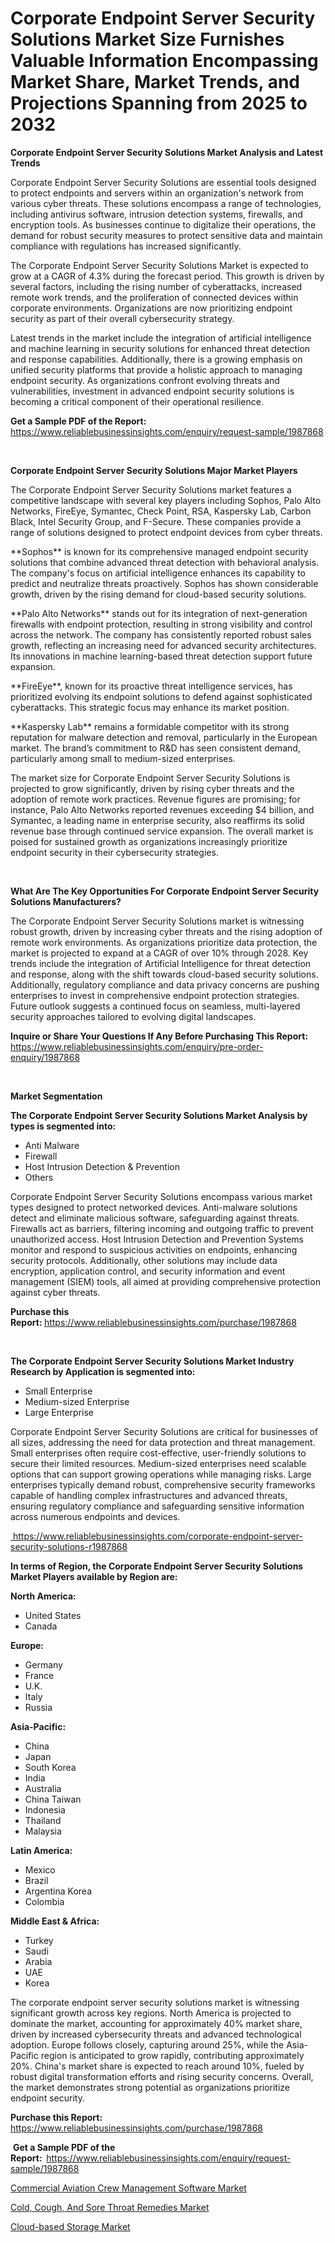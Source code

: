 <p><h1>Corporate Endpoint Server Security Solutions Market Size Furnishes Valuable Information Encompassing Market Share, Market Trends, and Projections Spanning from 2025 to 2032</h1></p><p><strong>Corporate Endpoint Server Security Solutions Market Analysis and Latest Trends</strong></p>
<p><p>Corporate Endpoint Server Security Solutions are essential tools designed to protect endpoints and servers within an organization's network from various cyber threats. These solutions encompass a range of technologies, including antivirus software, intrusion detection systems, firewalls, and encryption tools. As businesses continue to digitalize their operations, the demand for robust security measures to protect sensitive data and maintain compliance with regulations has increased significantly.</p><p>The Corporate Endpoint Server Security Solutions Market is expected to grow at a CAGR of 4.3% during the forecast period. This growth is driven by several factors, including the rising number of cyberattacks, increased remote work trends, and the proliferation of connected devices within corporate environments. Organizations are now prioritizing endpoint security as part of their overall cybersecurity strategy. </p><p>Latest trends in the market include the integration of artificial intelligence and machine learning in security solutions for enhanced threat detection and response capabilities. Additionally, there is a growing emphasis on unified security platforms that provide a holistic approach to managing endpoint security. As organizations confront evolving threats and vulnerabilities, investment in advanced endpoint security solutions is becoming a critical component of their operational resilience.</p></p>
<p><strong>Get a Sample PDF of the Report:&nbsp;</strong> <a href="https://www.reliablebusinessinsights.com/enquiry/request-sample/1987868?utm_campaign=62&utm_medium=2&utm_source=Github&utm_content=ia&utm_term=15012025&utm_id=corporate-endpoint-server-security-solutions">https://www.reliablebusinessinsights.com/enquiry/request-sample/1987868</a></p>
<p>&nbsp;</p>
<p><strong>Corporate Endpoint Server Security Solutions Major Market Players</strong></p>
<p><p>The Corporate Endpoint Server Security Solutions market features a competitive landscape with several key players including Sophos, Palo Alto Networks, FireEye, Symantec, Check Point, RSA, Kaspersky Lab, Carbon Black, Intel Security Group, and F-Secure. These companies provide a range of solutions designed to protect endpoint devices from cyber threats.</p><p>**Sophos** is known for its comprehensive managed endpoint security solutions that combine advanced threat detection with behavioral analysis. The company's focus on artificial intelligence enhances its capability to predict and neutralize threats proactively. Sophos has shown considerable growth, driven by the rising demand for cloud-based security solutions.</p><p>**Palo Alto Networks** stands out for its integration of next-generation firewalls with endpoint protection, resulting in strong visibility and control across the network. The company has consistently reported robust sales growth, reflecting an increasing need for advanced security architectures. Its innovations in machine learning-based threat detection support future expansion.</p><p>**FireEye**, known for its proactive threat intelligence services, has prioritized evolving its endpoint solutions to defend against sophisticated cyberattacks. This strategic focus may enhance its market position.</p><p>**Kaspersky Lab** remains a formidable competitor with its strong reputation for malware detection and removal, particularly in the European market. The brand’s commitment to R&D has seen consistent demand, particularly among small to medium-sized enterprises.</p><p>The market size for Corporate Endpoint Server Security Solutions is projected to grow significantly, driven by rising cyber threats and the adoption of remote work practices. Revenue figures are promising; for instance, Palo Alto Networks reported revenues exceeding $4 billion, and Symantec, a leading name in enterprise security, also reaffirms its solid revenue base through continued service expansion. The overall market is poised for sustained growth as organizations increasingly prioritize endpoint security in their cybersecurity strategies.</p></p>
<p>&nbsp;</p>
<p><strong>What Are The Key Opportunities For Corporate Endpoint Server Security Solutions Manufacturers?</strong></p>
<p><p>The Corporate Endpoint Server Security Solutions market is witnessing robust growth, driven by increasing cyber threats and the rising adoption of remote work environments. As organizations prioritize data protection, the market is projected to expand at a CAGR of over 10% through 2028. Key trends include the integration of Artificial Intelligence for threat detection and response, along with the shift towards cloud-based security solutions. Additionally, regulatory compliance and data privacy concerns are pushing enterprises to invest in comprehensive endpoint protection strategies. Future outlook suggests a continued focus on seamless, multi-layered security approaches tailored to evolving digital landscapes.</p></p>
<p><strong>Inquire or Share Your Questions If Any Before Purchasing This Report:</strong> <a href="https://www.reliablebusinessinsights.com/enquiry/pre-order-enquiry/1987868?utm_campaign=62&utm_medium=2&utm_source=Github&utm_content=ia&utm_term=15012025&utm_id=corporate-endpoint-server-security-solutions">https://www.reliablebusinessinsights.com/enquiry/pre-order-enquiry/1987868</a></p>
<p>&nbsp;</p>
<p><strong>Market Segmentation</strong></p>
<p><strong>The Corporate Endpoint Server Security Solutions Market Analysis by types is segmented into:</strong></p>
<p><ul><li>Anti Malware</li><li>Firewall</li><li>Host Intrusion Detection & Prevention</li><li>Others</li></ul></p>
<p><p>Corporate Endpoint Server Security Solutions encompass various market types designed to protect networked devices. Anti-malware solutions detect and eliminate malicious software, safeguarding against threats. Firewalls act as barriers, filtering incoming and outgoing traffic to prevent unauthorized access. Host Intrusion Detection and Prevention Systems monitor and respond to suspicious activities on endpoints, enhancing security protocols. Additionally, other solutions may include data encryption, application control, and security information and event management (SIEM) tools, all aimed at providing comprehensive protection against cyber threats.</p></p>
<p><strong>Purchase this Report:&nbsp;</strong><a href="https://www.reliablebusinessinsights.com/purchase/1987868?utm_campaign=62&utm_medium=2&utm_source=Github&utm_content=ia&utm_term=15012025&utm_id=corporate-endpoint-server-security-solutions">https://www.reliablebusinessinsights.com/purchase/1987868</a></p>
<p>&nbsp;</p>
<p><strong>The Corporate Endpoint Server Security Solutions Market Industry Research by Application is segmented into:</strong></p>
<p><ul><li>Small Enterprise</li><li>Medium-sized Enterprise</li><li>Large Enterprise</li></ul></p>
<p><p>Corporate Endpoint Server Security Solutions are critical for businesses of all sizes, addressing the need for data protection and threat management. Small enterprises often require cost-effective, user-friendly solutions to secure their limited resources. Medium-sized enterprises need scalable options that can support growing operations while managing risks. Large enterprises typically demand robust, comprehensive security frameworks capable of handling complex infrastructures and advanced threats, ensuring regulatory compliance and safeguarding sensitive information across numerous endpoints and devices.</p></p>
<p><a href="https://www.reliablebusinessinsights.com/corporate-endpoint-server-security-solutions-r1987868?utm_campaign=62&utm_medium=2&utm_source=Github&utm_content=ia&utm_term=15012025&utm_id=corporate-endpoint-server-security-solutions">&nbsp;https://www.reliablebusinessinsights.com/corporate-endpoint-server-security-solutions-r1987868</a></p>
<p><strong>In terms of Region, the Corporate Endpoint Server Security Solutions Market Players available by Region are:</strong></p>
<p>
    <p> <strong> North America: </strong>
        <ul>
            <li>United States</li>
            <li>Canada</li>
        </ul>
        </p> 
    <p> <strong> Europe: </strong>
        <ul>
            <li>Germany</li>
            <li>France</li>
            <li>U.K.</li>
            <li>Italy</li>
            <li>Russia</li>
        </ul>
        </p> 
    <p> <strong> Asia-Pacific: </strong>
        <ul>
            <li>China</li>
            <li>Japan</li>
            <li>South Korea</li>
            <li>India</li>
            <li>Australia</li>
            <li>China Taiwan</li>
            <li>Indonesia</li>
            <li>Thailand</li>
            <li>Malaysia</li>
        </ul>
        </p> 
    <p> <strong> Latin America: </strong>
        <ul>
            <li>Mexico</li>
            <li>Brazil</li>
            <li>Argentina Korea</li>
            <li>Colombia</li>
        </ul>
        </p> 
    <p> <strong> Middle East & Africa: </strong>
        <ul>
            <li>Turkey</li>
            <li>Saudi</li>
            <li>Arabia</li>
            <li>UAE</li>
            <li>Korea</li>
        </ul>
    </p>
    </p>
<p><p>The corporate endpoint server security solutions market is witnessing significant growth across key regions. North America is projected to dominate the market, accounting for approximately 40% market share, driven by increased cybersecurity threats and advanced technological adoption. Europe follows closely, capturing around 25%, while the Asia-Pacific region is anticipated to grow rapidly, contributing approximately 20%. China's market share is expected to reach around 10%, fueled by robust digital transformation efforts and rising security concerns. Overall, the market demonstrates strong potential as organizations prioritize endpoint security.</p></p>
<p><strong>Purchase this Report: </strong><a href="https://www.reliablebusinessinsights.com/purchase/1987868?utm_campaign=62&utm_medium=2&utm_source=Github&utm_content=ia&utm_term=15012025&utm_id=corporate-endpoint-server-security-solutions">https://www.reliablebusinessinsights.com/purchase/1987868</a></p>
<p>&nbsp;<strong>Get a Sample PDF of the Report:&nbsp;&nbsp;</strong><a href="https://www.reliablebusinessinsights.com/enquiry/request-sample/1987868?utm_campaign=62&utm_medium=2&utm_source=Github&utm_content=ia&utm_term=15012025&utm_id=corporate-endpoint-server-security-solutions">https://www.reliablebusinessinsights.com/enquiry/request-sample/1987868</a></p>
<p><strong></strong></p>
<p><p><a href="https://github.com/organophelia8282/Market-Research-Report-List-1/blob/main/commercial-aviation-crew-management-software-market.md?utm_campaign=62&utm_medium=2&utm_source=Github&utm_content=ia&utm_term=15012025&utm_id=corporate-endpoint-server-security-solutions">Commercial Aviation Crew Management Software Market</a></p><p><a href="https://github.com/jamastodola515/Market-Research-Report-List-1/blob/main/cold-cough-and-sore-throat-remedies-market.md?utm_campaign=62&utm_medium=2&utm_source=Github&utm_content=ia&utm_term=15012025&utm_id=corporate-endpoint-server-security-solutions">Cold, Cough, And Sore Throat Remedies Market</a></p><p><a href="https://github.com/danikabiele541/Market-Research-Report-List-1/blob/main/cloud-based-storage-market.md?utm_campaign=62&utm_medium=2&utm_source=Github&utm_content=ia&utm_term=15012025&utm_id=corporate-endpoint-server-security-solutions">Cloud-based Storage Market</a></p></p>